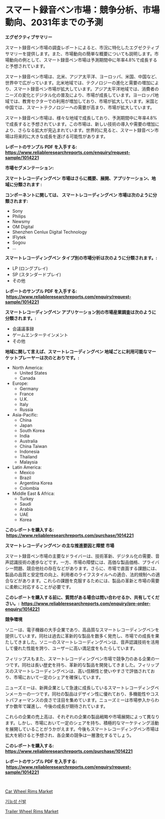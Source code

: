 <p><h1>スマート録音ペン市場：競争分析、市場動向、2031年までの予測</h1></p><p><strong>エグゼクティブサマリー</strong></p>
<p><p>スマート録音ペン市場の調査レポートによると、市況に特化したエグゼクティブサマリーを提供します。また、市場動向の簡単な概要についても説明します。市場動向の例として、スマート録音ペン市場は予測期間中に年率4.8%で成長すると予想されています。</p><p>スマート録音ペン市場は、北米、アジア太平洋、ヨーロッパ、米国、中国など、世界中で広がっています。北米地域では、テクノロジーの進化と需要の増加により、スマート録音ペン市場が拡大しています。アジア太平洋地域では、消費者のニーズの変化とデジタル化の普及により、市場が成長しています。ヨーロッパ地域では、教育セクターでの利用が増加しており、市場が拡大しています。米国と中国では、スマートテクノロジーへの需要が高まり、市場が拡大しています。</p><p>スマート録音ペン市場は、様々な地域で成長しており、予測期間中に年率4.8%で成長すると予想されています。この市場は、新しい技術の導入や需要の増加により、さらなる拡大が見込まれています。世界的に見ると、スマート録音ペン市場は将来的に大きな成長を遂げる可能性があります。</p></p>
<p><strong>レポートのサンプル PDF を入手する: <a href="https://www.reliableresearchreports.com/enquiry/request-sample/1014221">https://www.reliableresearchreports.com/enquiry/request-sample/1014221</a></strong></p>
<p><strong>市場セグメンテーション:</strong></p>
<p><strong> スマートレコーディングペン 市場はさらに概要、展開、アプリケーション、地域に分類されます :</strong></p>
<p><strong>コンポーネントに関しては、 スマートレコーディングペン 市場は次のように分類されます: &nbsp;</strong></p>
<p><ul><li>Sony</li><li>Philips</li><li>Newsmy</li><li>OM Digital</li><li>Shenzhen Cenlux Digital Technology</li><li>IFlytek</li><li>Sogou</li><li>...</li></ul></p>
<p><strong> スマートレコーディングペン タイプ別の市場分析は次のように分類されます。:</strong></p>
<p><ul><li>LP (ロングプレイ)</li><li>SP (スタンダードプレイ)</li><li>その他</li></ul></p>
<p><strong>レポートのサンプル PDF を入手する: &nbsp;<a href="https://www.reliableresearchreports.com/enquiry/request-sample/1014221">https://www.reliableresearchreports.com/enquiry/request-sample/1014221</a></strong></p>
<p><strong> スマートレコーディングペン アプリケーション別の市場産業調査は次のように分類されます。:</strong></p>
<p><ul><li>会議議事録</li><li>ゲームエンターテインメント</li><li>その他</li></ul></p>
<p><strong>地域に関して言えば、スマートレコーディングペン 地域ごとに利用可能なマーケットプレーヤーは次のとおりです。:</strong></p>
<p><ul>
    <li>
        North America:
        <ul>
            <li>United States</li>
            <li>Canada</li>
        </ul>
    </li>
    <li>
        Europe:
        <ul>
            <li>Germany</li>
            <li>France</li>
            <li>U.K.</li>
            <li>Italy</li>
            <li>Russia</li>
        </ul>
    </li>
    <li>
        Asia-Pacific:
        <ul>
            <li>China</li>
            <li>Japan</li>
            <li>South Korea</li>
            <li>India</li>
            <li>Australia</li>
            <li>China Taiwan</li>
            <li>Indonesia</li>
            <li>Thailand</li>
            <li>Malaysia</li>
        </ul>
    </li>
    <li>
        Latin America:
        <ul>
            <li>Mexico</li>
            <li>Brazil</li>
            <li>Argentina Korea</li>
            <li>Colombia</li>
        </ul>
    </li>
    <li>
        Middle East & Africa:
        <ul>
            <li>Turkey</li>
            <li>Saudi</li>
            <li>Arabia</li>
            <li>UAE</li>
            <li>Korea</li>
        </ul>
    </li>
    </ul></p>
<p><strong>このレポートを購入する: &nbsp;<a href="https://www.reliableresearchreports.com/purchase/1014221">https://www.reliableresearchreports.com/purchase/1014221</a></strong></p>
<p><strong>スマートレコーディングペン の主な推進要因と障壁 市場</strong></p>
<p><p>スマート録音ペン市場の主要なドライバーは、技術革新、デジタル化の需要、音声認識技術の進歩などです。一方、市場の障壁には、高価な製品価格、プライバシー問題、競合他社の存在などがあります。さらに、市場で直面する課題には、製品の品質と安定性の向上、利用者のライフスタイルへの適合、法的規制への適合などがあります。これらの課題を克服するためには、製品の革新と市場の需要に柔軟に対応することが必要です。</p></p>
<p><strong>このレポートを購入する前に、質問がある場合は問い合わせるか、共有してください。:&nbsp; <a href="https://www.reliableresearchreports.com/enquiry/pre-order-enquiry/1014221">https://www.reliableresearchreports.com/enquiry/pre-order-enquiry/1014221</a></strong></p>
<p><strong>競争環境</strong></p>
<p><p>ソニーは、電子機器の大手企業であり、高品質なスマートレコーディングペンを提供しています。同社は過去に革新的な製品を数多く発売し、市場での成長を果たしてきました。ソニーのスマートレコーディングペンは、音声認識技術を活用して優れた性能を誇り、ユーザーに高い満足度をもたらしています。</p><p>フィリップスもまた、スマートレコーディングペン市場で競争力のある企業の一つです。同社は長い歴史を持ち、革新的な製品を開発してきました。フィリップスのスマートレコーディングペンは、高い信頼性と使いやすさで評価されており、市場において一定のシェアを確保しています。</p><p>ニューズミーは、新興企業として急速に成長しているスマートレコーディングペンメーカーの一つです。同社の製品はデザイン性に優れており、多機能性やコストパフォーマンスの良さで注目を集めています。ニューズミーは市場参入からわずか数年で躍進し、今後の成長が期待されています。</p><p>これらの企業の売上高は、それぞれの企業の製品戦略や市場展開によって異なります。しかし、市場において一定のシェアを持ち、積極的なマーケティング活動を展開していることがうかがえます。今後もスマートレコーディングペン市場は拡大を続けると予想され、各企業の競争は一層激化するでしょう。</p></p>
<p><strong>このレポートを購入する: &nbsp; <a href="https://www.reliableresearchreports.com/purchase/1014221">https://www.reliableresearchreports.com/purchase/1014221</a></strong></p>
<p><strong>レポートのサンプル PDF を入手する: &nbsp;<a href="https://www.reliableresearchreports.com/enquiry/request-sample/1014221">https://www.reliableresearchreports.com/enquiry/request-sample/1014221</a></strong><strong></strong></p>
<p>&nbsp;</p>
<p><p><a href="https://github.com/johnbach50/Market-Research-Report-List-2/blob/main/car-wheel-rims-market.md">Car Wheel Rims Market</a></p><p><a href="https://medium.com/@wilburkihn5676/%EA%B8%B0%EB%8A%A5%ED%99%94%EB%90%9C-%EC%8B%A0%EB%B0%9C-%EC%8B%9C%EC%9E%A5-%EB%B6%84%EC%84%9D-%EA%B8%80%EB%A1%9C%EB%B2%8C-%EC%82%B0%EC%97%85-%EC%A0%84%EB%A7%9D-%EB%B0%8F-%EC%98%88%EC%B8%A1-2024-2031-7d819fe7b6b0">기능성 신발</a></p><p><a href="https://github.com/pjcfca/Market-Research-Report-List-1/blob/main/trailer-wheel-rims-market.md">Trailer Wheel Rims Market</a></p></p>